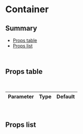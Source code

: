 # Container

## Summary

- [Props table](#props-table)
- [Props list](#props-list)

<br>

## Props table

<br>

| <div style='text-align:center;margin:auto;'>Parameter</div> | <div style='text-align:center;margin:auto;'>Type</div> | <div style='text-align:center;margin:auto;'>Default</div> |
| ----------------------------------------------------------- | --------------------------------------------------------- | ------------------------------------------------------------- |


<br>

## Props list

<br>


